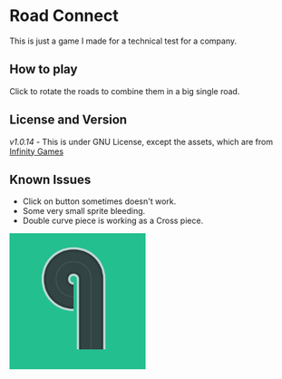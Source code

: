 # Road Connect
This is just a game I made for a technical test for a company.


## How to play
Click to rotate the roads to combine them in a big single road.

## License and Version
_v1.0.14_ - 
This is under GNU License, except the assets, which are from [Infinity Games](https://infinitygames.io/)

## Known Issues
- Click on button sometimes doesn't work.
- Some very small sprite bleeding.
- Double curve piece is working as a Cross piece.

![icon](https://raw.githubusercontent.com/evilpixi/road-connect-excercise/main/assets/icon.png)
